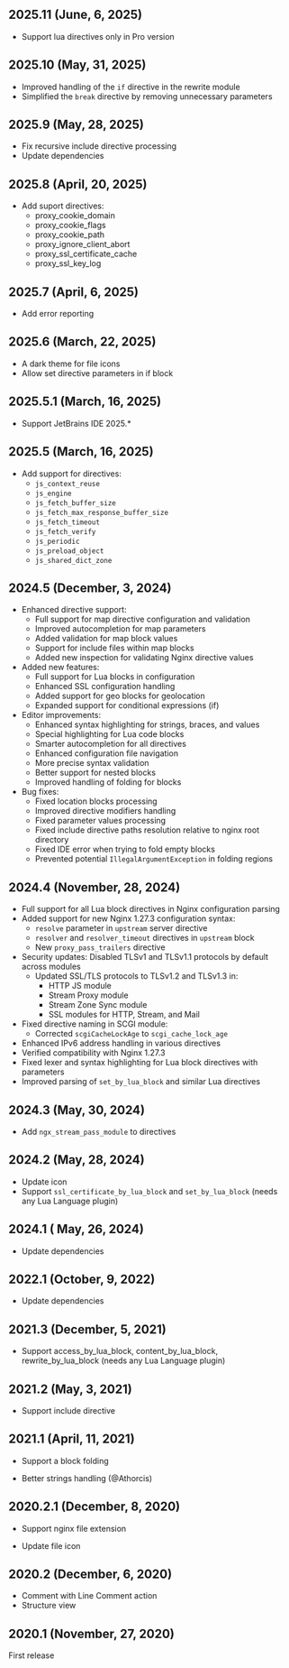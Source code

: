 ## 2025.11 (June, 6, 2025)

* Support lua directives only in Pro version

## 2025.10 (May, 31, 2025)

* Improved handling of the `if` directive in the rewrite module
* Simplified the `break` directive by removing unnecessary parameters

## 2025.9 (May, 28, 2025)

* Fix recursive include directive processing
* Update dependencies

## 2025.8 (April, 20, 2025)

* Add suport directives:
    - proxy_cookie_domain
    - proxy_cookie_flags
    - proxy_cookie_path
    - proxy_ignore_client_abort
    - proxy_ssl_certificate_cache
    - proxy_ssl_key_log

## 2025.7 (April, 6, 2025)

* Add error reporting

## 2025.6 (March, 22, 2025)

* A dark theme for file icons
* Allow set directive parameters in if block

## 2025.5.1 (March, 16, 2025)

* Support JetBrains IDE 2025.*

## 2025.5 (March, 16, 2025)

* Add support for directives:
    - `js_context_reuse`
    - `js_engine`
    - `js_fetch_buffer_size`
    - `js_fetch_max_response_buffer_size`
    - `js_fetch_timeout`
    - `js_fetch_verify`
    - `js_periodic`
    - `js_preload_object`
    - `js_shared_dict_zone`

## 2024.5 (December, 3, 2024)

* Enhanced directive support:
    - Full support for map directive configuration and validation
    - Improved autocompletion for map parameters
    - Added validation for map block values
    - Support for include files within map blocks
    - Added new inspection for validating Nginx directive values
* Added new features:
    - Full support for Lua blocks in configuration
    - Enhanced SSL configuration handling
    - Added support for geo blocks for geolocation
    - Expanded support for conditional expressions (if)
* Editor improvements:
    - Enhanced syntax highlighting for strings, braces, and values
    - Special highlighting for Lua code blocks
    - Smarter autocompletion for all directives
    - Enhanced configuration file navigation
    - More precise syntax validation
    - Better support for nested blocks
    - Improved handling of folding for blocks
* Bug fixes:
    - Fixed location blocks processing
    - Improved directive modifiers handling
    - Fixed parameter values processing
    - Fixed include directive paths resolution relative to nginx root directory
    - Fixed IDE error when trying to fold empty blocks
    - Prevented potential `IllegalArgumentException` in folding regions

## 2024.4 (November, 28, 2024)

* Full support for all Lua block directives in Nginx configuration parsing
* Added support for new Nginx 1.27.3 configuration syntax:
    - `resolve` parameter in `upstream` server directive
    - `resolver` and `resolver_timeout` directives in `upstream` block
    - New `proxy_pass_trailers` directive
* Security updates: Disabled TLSv1 and TLSv1.1 protocols by default across modules
    - Updated SSL/TLS protocols to TLSv1.2 and TLSv1.3 in:
        * HTTP JS module
        * Stream Proxy module
        * Stream Zone Sync module
        * SSL modules for HTTP, Stream, and Mail
* Fixed directive naming in SCGI module:
    - Corrected `scgiCacheLockAge` to `scgi_cache_lock_age`
* Enhanced IPv6 address handling in various directives
* Verified compatibility with Nginx 1.27.3
* Fixed lexer and syntax highlighting for Lua block directives with parameters
* Improved parsing of `set_by_lua_block` and similar Lua directives

## 2024.3 (May, 30, 2024)

* Add `ngx_stream_pass_module` to directives

## 2024.2 (May, 28, 2024)

* Update icon
* Support `ssl_certificate_by_lua_block` and `set_by_lua_block` (needs any Lua Language plugin)

## 2024.1 ( May, 26, 2024)

* Update dependencies

## 2022.1 (October, 9, 2022)

* Update dependencies

## 2021.3 (December, 5, 2021)

+ Support access_by_lua_block, content_by_lua_block, rewrite_by_lua_block (needs any Lua Language plugin)

## 2021.2 (May, 3, 2021)

+ Support include directive

## 2021.1 (April, 11, 2021)

+ Support a block folding

* Better strings handling (@Athorcis)

## 2020.2.1 (December, 8, 2020)

+ Support nginx file extension

* Update file icon

## 2020.2 (December, 6, 2020)

+ Comment with Line Comment action
+ Structure view

## 2020.1 (November, 27, 2020)

First release
